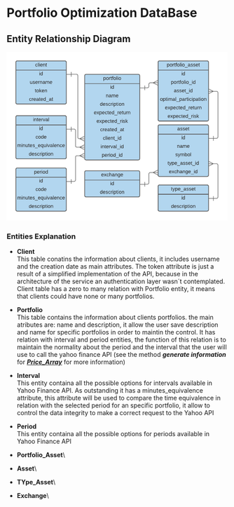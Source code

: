 # Portfolio Optimization DataBase
## Entity Relationship Diagram
![DataBase ERD](https://github.com/JuanPChicaC/DataBases/blob/main/SQL/Portfolio%20Optimization%20DataBase/DataBase_ERD.png)
### Entities Explanation
- **Client**\
This table conatins the information about clients, it includes username and the creation date as main attributes. The token attribute is just a result of a simplified implementation of the API, because in the architecture of the service an authentication layer wasn´t contemplated. Client table has a  zero to many relation with Portfolio entity, it means that clients could have none or many portfolios. 
- **Portfolio**\
This table contains the information about clients portfolios. the main atributes are: name and description, it allow the user save description and name for specific portfolios in order to maintin the control. It has relation with interval and period entities, the function of this relation is to maintain the normality about the period and the interval that the user will use to call the yahoo finance API (see the method ***generate information*** for [***Price_Array***](https://github.com/JuanPChicaC/Optimization/blob/main/Static%20Optimization/Portfolio%20Optimization%20Model/generalization.py)  for more information)
- **Interval**\
This entity containa all the possible options for intervals available in Yahoo Finance API. As outstanding it has a minutes_equivalence attribute, this attribute will be used to compare the time equivalence in relation with the selected period for an specific portfolio, it allow to control the data integrity to make a correct request to the Yahoo API
- **Period**\
This entity containa all the possible options for periods available in Yahoo Finance API
- **Portfolio_Asset**\
 
- **Asset**\
- **TYpe_Asset**\
- **Exchange**\
